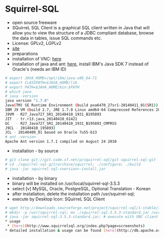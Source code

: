 # Squirrel-SQL
* open source freeware
 * SQuirreL SQL Client is a graphical SQL client written in Java that will allow you to view the structure of a JDBC compliant database, browse the data in tables, issue SQL commands etc.
 * License: GPLv2, LGPLv2
 * [site](http://www.squirrelsql.org/)
* preparations
 * installation of VNC: [here](https://github.com/kimduho/linux/wiki/Linux-VNC-Server-Client-Configurations)
 * installation of java and ant: [here](https://github.com/kimduho/javadev/wiki/Basic-Java-Development-Tools), install IBM's Java SDK 7 instead of Oracle's (needs an IBM ID)
```sh
# export JAVA_HOME=/opt/ibm/java-x86_64-71
# export CLASSPATH=$JAVA_HOME/lib
# export PATH=$JAVA_HOME/bin:$PATH
# which java
# java -version
java version "1.7.0"
Java(TM) SE Runtime Environment (build pxa6470_27sr1-20140411_01(SR1))
IBM J9 VM (build 2.7, JRE 1.7.0 Linux amd64-64 Compressed References 20140410_195893 (JIT enabled, AOT enabled)
J9VM - R27_Java727_SR1_20140410_1931_B195893
JIT  - tr.r13.java_20140410_61421
GC   - R27_Java727_SR1_20140410_1931_B195893_CMPRSS
J9CL - 20140410_195893)
JCL - 20140409_01 based on Oracle 7u55-b13
# ant -version
Apache Ant version 1.7.1 compiled on August 24 2010
```
* installation - by source
```sh
# git clone git://git.code.sf.net/p/squirrel-sql/git squirrel-sql-git
# cd ./squirrel-sql-git/archive/squirrel; ./configure; ./build
# java -jar squirrel-sql-<version>-install.jar
```
* installation - by binary
 * binary will be installed on /usr/local/squirrel-sql-3.5.3
 * select [v] MySQL, Oracle, PostgreSQL, Optional Translation - Korean
 * after installation, delete the installation path /usr/squirrel-sql;
 * execute by Desktop Icon: SQuirreL SQL Client
```sh
# wget http://downloads.sourceforge.net/project/squirrel-sql/1-stable/3.5.3/squirrel-sql-3.5.3-standard.jar?r=http%3A%2F%2Fsquirrel-sql.sourceforge.net%2F&ts=1406609125&use_mirror=superb-dca2
# mkdir -p /usr/squirrel-sql; mv ./squirrel-sql-3.5.3-standard.jar /usr/squirrel-sql; cd /usr/squirrel-sql;
# java -jar squirrel-sql-3.5.3-standard.jar; # execute with VNC client connection
* usage
 * [here](http://www.squirrelsql.org/index.php?page=screenshots)
* detailed installation & usage can be found [here](http://db.apache.org/derby/integrate/SQuirreL_Derby.html).
